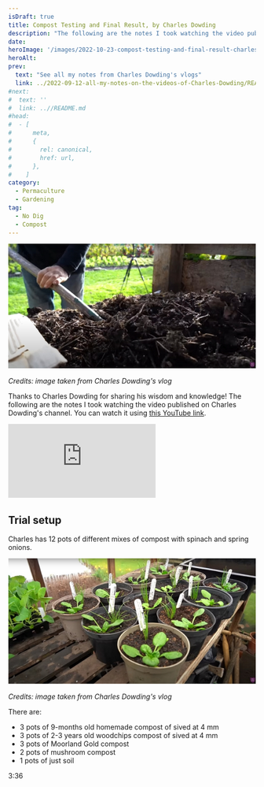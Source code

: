 ```yaml
---
isDraft: true
title: Compost Testing and Final Result, by Charles Dowding
description: "The following are the notes I took watching the video published on Charles Dowding's channel"
date:
heroImage: '/images/2022-10-23-compost-testing-and-final-result-charles-dowding-hero.jpg'
heroAlt:
prev:
  text: "See all my notes from Charles Dowding's vlogs"
  link: ../2022-09-12-all-my-notes-on-the-videos-of-Charles-Dowding/README.md
#next:
#  text: ''
#  link: ..//README.md
#head:
#  - [
#      meta,
#      {
#        rel: canonical,
#        href: url,
#      },
#    ]
category:
  - Permaculture
  - Gardening
tag:
  - No Dig
  - Compost
---
```


![A shovle in a heap of compost](./images/2022-10-23-compost-testing-and-final-result-charles-dowding-hero.jpg)

_Credits: image taken from Charles Dowding's vlog_

Thanks to Charles Dowding for sharing his wisdom and knowledge!
The following are the notes I took watching the video published on Charles Dowding's channel.
You can watch it using [this YouTube link](https://www.youtube.com/watch?v=jt4azBLuJrc).

<!-- markdownlint-disable MD033 -->
<iframe class="newsletter-embed" src="https://thetooltip.substack.com/embed" frameborder="0" scrolling="no"></iframe>

## Trial setup

Charles has 12 pots of different mixes of compost with spinach and spring onions.

![12 pots with spinach and spring onions](./images/12-compost-mixes-to-test-vegetable-growth.jpg)

_Credits: image taken from Charles Dowding's vlog_

There are:

- 3 pots of 9-months old homemade compost of sived at 4 mm
- 3 pots of 2-3 years old woodchips compost of sived at 4 mm
- 3 pots of Moorland Gold compost
- 2 pots of mushroom compost
- 1 pots of just soil

3:36
